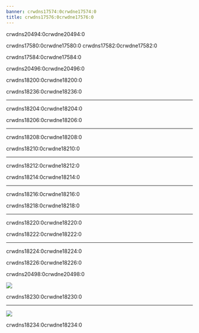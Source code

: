 ```yaml
---
banner: crwdns17574:0crwdne17574:0
title: crwdns17576:0crwdne17576:0
---
```


<div id="temporarily-disabled" class="section-title">crwdns20494:0crwdne20494:0</div>
<div class="section-body">
    <p>
        crwdns17580:0crwdne17580:0 crwdns17582:0crwdne17582:0
    </p>
    <p>
        crwdns17584:0crwdne17584:0
    </p>
</div>

<div id="button-controls" class="section-title">crwdns20496:0crwdne20496:0</div>
<div class="section-body">
    <div class="button-action-group">
        <p class="button-action button">crwdns18200:0crwdne18200:0</p>
        <p class="button-action-text">crwdns18236:0crwdne18236:0</p>
    </div>
    <hr>
    <div class="button-action-group">
        <p class="button-action button">crwdns18204:0crwdne18204:0</p>
        <p class="button-action-text">crwdns18206:0crwdne18206:0</p>
    </div>
    <hr>
    <div class="button-action-group">
        <p class="button-action button">crwdns18208:0crwdne18208:0</p>
        <p class="button-action-text">crwdns18210:0crwdne18210:0</p>
    </div>
    <hr>
    <div class="button-action-group">
        <p class="button-action button">crwdns18212:0crwdne18212:0</p>
        <p class="button-action-text">crwdns18214:0crwdne18214:0</p>
    </div>
    <hr>
    <div class="button-action-group">
        <p class="button-action button">crwdns18216:0crwdne18216:0</p>
        <p class="button-action-text">crwdns18218:0crwdne18218:0</p>
    </div>
    <hr>
    <div class="button-action-group">
        <p class="button-action">crwdns18220:0crwdne18220:0</p>
        <p class="button-action-text">crwdns18222:0crwdne18222:0</p>
    </div>
    <hr>
    <div class="button-action-group">
        <p class="button-action">crwdns18224:0crwdne18224:0</p>
        <p class="button-action-text">crwdns18226:0crwdne18226:0</p>
    </div>
</div>

<div id="touch-controls" class="section-title">crwdns20498:0crwdne20498:0</div>
<div class="section-body">
    <div class="button-action-group">
        <p class="button-action"><img src="crwdns18228:0crwdne18228:0"></p>
        <p class="button-action-text">crwdns18230:0crwdne18230:0</p>
    </div>
    <hr>
    <div class="button-action-group">
        <p class="button-action"><img src="crwdns18232:0crwdne18232:0"></p>
        <p class="button-action-text">crwdns18234:0crwdne18234:0</p>
    </div>
</div>
